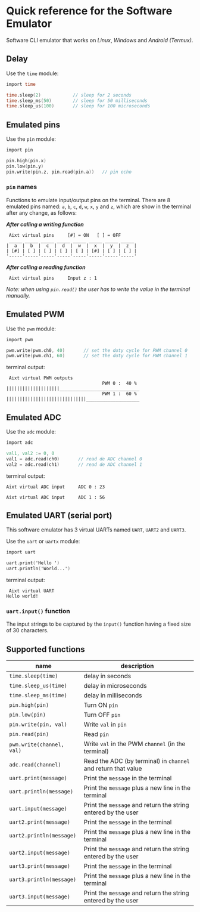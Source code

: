 # Quick reference for the Software Emulator
Software CLI emulator that works on _Linux_, _Windows_ and _Android (Termux)_.


## Delay
Use the `time` module:

```v
import time

time.sleep(2)            // sleep for 2 seconds
time.sleep_ms(50)        // sleep for 50 milliseconds
time.sleep_us(100)       // sleep for 100 microseconds
```


## Emulated pins
Use the `pin` module:

```v
import pin

pin.high(pin.x)
pin.low(pin.y)
pin.write(pin.z, pin.read(pin.a))   // pin echo
```

### `pin` names
Functions to emulate input/output pins on the terminal. There are 8 emulated pins named: `a`, `b`, `c`, `d`, `w`, `x`, `y` and `z`, which are show in the terminal after any change, as follows:

_**After calling a writing function**_
```
 Aixt virtual pins     [#] = ON   [ ] = OFF
 _____ _____ _____ _____ _____ _____ _____ _____
|  a  |  b  |  c  |  d  |  w  |  x  |  y  |  z  |
| [#] | [ ] | [ ] | [ ] | [ ] | [#] | [ ] | [ ] |
'-----'-----'-----'-----'-----'-----'-----'-----'
```
_**After calling a reading function**_
```
 Aixt virtual pins     Input z : 1
```

_Note: when using `pin.read()` the user has to write the value in the terminal manually._


## Emulated PWM
Use the `pwm` module:

```v
import pwm

pwm.write(pwm.ch0, 40)       // set the duty cycle for PWM channel 0
pwm.write(pwm.ch1, 60)       // set the duty cycle for PWM channel 1
```

terminal output:
```
 Aixt virtual PWM outputs
                                    PWM 0 :  40 %
||||||||||||||||||||______________________________
                                    PWM 1 :  60 %
||||||||||||||||||||||||||||||____________________
```


## Emulated ADC
Use the `adc` module:

```v
import adc

val1, val2 := 0, 0
val1 = adc.read(ch0)       // read de ADC channel 0
val2 = adc.read(ch1)       // read de ADC channel 1
```

terminal output:
```
Aixt virtual ADC input     ADC 0 : 23
```
```
Aixt virtual ADC input     ADC 1 : 56
```


## Emulated UART (serial port)
This software emulator has 3 virtual UARTs named `UART`, `UART2` and `UART3`.

Use the `uart` or `uartx` module:

```v
import uart

uart.print('Hello ')
uart.println('World...')
```

terminal output:
```
 Aixt virtual UART
Hello world!
```

### `uart.input()` function
The input strings to be captured by the `input()` function having a fixed size of 30 characters.


## Supported functions
name                        | description
----------------------------|---------------------------------------------------------------
`time.sleep(time)`          | delay in seconds
`time.sleep_us(time)`       | delay in microseconds
`time.sleep_ms(time)`       | delay in milliseconds
`pin.high(pin)`             | Turn ON `pin`
`pin.low(pin)`              | Turn OFF `pin`
`pin.write(pin, val)`       | Write `val` in `pin`
`pin.read(pin)`             | Read `pin`
`pwm.write(channel, val)`   | Write `val` in the PWM `channel` (in the terminal)
`adc.read(channel)`         | Read the ADC (by terminal) in `channel` and return that value 
`uart.print(message)`       | Print the `message` in the terminal
`uart.println(message)`     | Print the `message` plus a new line in the terminal
`uart.input(message)`       | Print the `message` and return the string entered by the user
`uart2.print(message)`      | Print the `message` in the terminal
`uart2.println(message)`    | Print the `message` plus a new line in the terminal
`uart2.input(message)`      | Print the `message` and return the string entered by the user 
`uart3.print(message)`      | Print the `message` in the terminal
`uart3.println(message)`    | Print the `message` plus a new line in the terminal
`uart3.input(message)`      | Print the `message` and return the string entered by the user  
